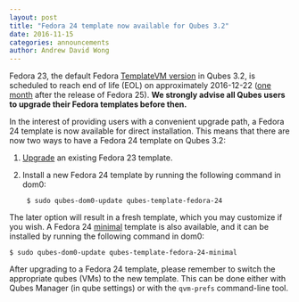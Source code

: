 ```yaml
---
layout: post
title: "Fedora 24 template now available for Qubes 3.2"
date: 2016-11-15
categories: announcements
author: Andrew David Wong
---
```


Fedora 23, the default Fedora [TemplateVM version] in Qubes 3.2, is scheduled to
reach end of life (EOL) on approximately 2016-12-22
([one month][fedora-maintenance-schedule] after the release of Fedora 25). **We
strongly advise all Qubes users to upgrade their Fedora templates before then.**

In the interest of providing users with a convenient upgrade path, a Fedora 24
template is now available for direct installation. This means that there are now
two ways to have a Fedora 24 template on Qubes 3.2:

1. [Upgrade] an existing Fedora 23 template.

2. Install a new Fedora 24 template by running the following command in dom0:

        $ sudo qubes-dom0-update qubes-template-fedora-24

The later option will result in a fresh template, which you may customize if
you wish. A Fedora 24 [minimal] template is also available, and it can be
installed by running the following command in dom0:

    $ sudo qubes-dom0-update qubes-template-fedora-24-minimal

After upgrading to a Fedora 24 template, please remember to switch the
appropriate qubes (VMs) to the new template. This can be done either with Qubes
Manager (in qube settings) or with the `qvm-prefs` command-line tool.


[TemplateVM version]: https://qubes-doc-rst.readthedocs.io/en/latest/user/downloading-installing-upgrading/supported-releases.html#templates
[fedora-maintenance-schedule]: https://fedoraproject.org/wiki/Fedora_Release_Life_Cycle#Maintenance_Schedule
[Upgrade]: https://qubes-doc-rst.readthedocs.io/en/latest/user/templates/fedora/fedora.html#upgrading
[minimal]: /doc/templates/fedora-minimal/
